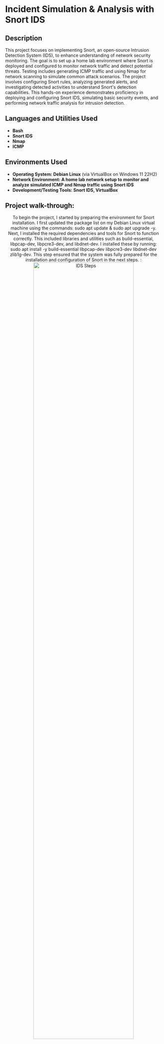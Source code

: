 <h1>Incident Simulation & Analysis with Snort IDS</h1>


<h2>Description</h2>

This project focuses on implementing Snort, an open-source Intrusion Detection System (IDS), to enhance understanding of network security monitoring. The goal is to set up a home lab environment where Snort is deployed and configured to monitor network traffic and detect potential threats. Testing includes generating ICMP traffic and using Nmap for network scanning to simulate common attack scenarios. The project involves configuring Snort rules, analyzing generated alerts, and investigating detected activities to understand Snort's detection capabilities. This hands-on experience demonstrates proficiency in deploying and configuring Snort IDS, simulating basic security events, and performing network traffic analysis for intrusion detection.
<br />


<h2>Languages and Utilities Used</h2>

- <b>Bash</b> 
- <b>Snort IDS</b>
- <b>Nmap</b>
- <b>ICMP</b>
   
<h2>Environments Used </h2>

- <b>Operating System: Debian Linux</b> (via VirtualBox on Windows 11 22H2)
- <b>Network Environment: A home lab network setup to monitor and analyze simulated ICMP and Nmap traffic using Snort IDS</b>
- <b>Development/Testing Tools: Snort IDS, VirtualBox</b>

<h2>Project walk-through:</h2>

<p align="center">
To begin the project, I started by preparing the environment for Snort installation. I first updated the package list on my Debian Linux virtual machine using the commands: sudo apt update & sudo apt upgrade -y. Next, I installed the required dependencies and tools for Snort to function correctly. This included libraries and utilities such as build-essential, libpcap-dev, libpcre3-dev, and libdnet-dev. I installed these by running: sudo apt install -y build-essential libpcap-dev libpcre3-dev libdnet-dev zlib1g-dev. This step ensured that the system was fully prepared for the installation and configuration of Snort in the next steps. : <br/>
<img src="https://i.imgur.com/aOf5YSt.png" height="80%" width="80%" alt="IDS Steps"/>
<br />
<img src="https://i.imgur.com/LiYPcSl.png" height="80%" width="80%" alt="IDS Steps"/>
<br />
<br />
After setting up the dependencies, I downloaded the latest Snort source code from the official Snort website. Using the wget command, I downloaded the tarball directly to my virtual machine. Once the download was complete, I extracted the tarball using the tar command, which created a directory with the Snort source code. I navigated into the extracted directory and started the compilation process by running the ./configure script to ensure all dependencies were correctly linked. After verifying that the configuration was successful, I compiled the source code with the make command and then installed Snort on the system using sudo make install. :  <br/>
<img src="https://i.imgur.com/olMOi5Z.png" height="80%" width="80%" alt="IDS Steps"/>
<br />
<img src="https://i.imgur.com/rCumYJf.png" height="80%" width="80%" alt="IDS Steps"/>
<br />
<img src="https://i.imgur.com/nEJ6rpA.png" height="80%" width="80%" alt="IDS Steps"/>
<br />
<br />
With Snort successfully installed, I proceeded to verify the installation to ensure everything was set up correctly. I started by running the snort -V command, which displayed the installed version of Snort along with its build details. This confirmed that Snort was properly installed and functioning : <br/>
<img src="https://i.imgur.com/gfQ8667.png" height="80%" width="80%" alt="IDS Steps"/>
<br />
<br />
After verifying the Snort installation, I organized the environment by creating directories for Snort's configuration files and logs. I created a directory for storing custom and predefined Snort rules, another for storing log files, and a separate one for dynamic rule files. These directories were set up under /etc/snort/rules, /var/log/snort, and /usr/local/lib/snort_dynamicrules, respectively. Once the directories were created, I adjusted their permissions to ensure Snort could access and use them properly. This step provided a clear and organized structure for managing Snort's configuration files and logs, setting the foundation for efficient monitoring and analysis. :  <br/>
<img src="https://i.imgur.com/WkbTyJv.png" height="80%" width="80%" alt="IDS Steps"/>
<br />
<br />
With the directories set up, I proceeded to download the Snort rule set to enable the detection of specific threats. Using the wget command, I downloaded the official Snort rule package from the Snort website. Once the download was complete, I extracted the contents of the tarball using the tar command. This provided access to the predefined rules and configuration files. After extracting the files, I copied the necessary rule files into the /etc/snort/rules directory using the sudo cp command. This ensured that Snort could access and utilize the rules during its operation. By completing this step, I equipped Snort with the rules required to identify and analyze potential network threats effectively. :  <br/>
<img src="https://i.imgur.com/2Z5fbLr.png" height="80%" width="80%" alt="IDS Steps"/>
<br />
<img src="https://i.imgur.com/0XMtCKa.png" height="80%" width="80%" alt="IDS Steps"/>
<br />
<img src="https://i.imgur.com/zwwLskH.png" height="80%" width="80%" alt="IDS Steps"/>
<br />
<br />
To finalize the setup, I copied Snort’s default configuration files from the source directory to the /etc/snort directory. These files included the main configuration file (snort.conf) and other supporting files necessary for Snort’s operation. Using the sudo cp command, I carefully transferred the configuration files from the directory where Snort was installed to the /etc/snort directory. This step ensured that Snort had access to its default configurations in the proper location, allowing me to modify and customize them later as needed. With these files in place, Snort was fully prepared for configuration and testing. :  <br/>
<img src="https://i.imgur.com/NRlFRYk.png" height="80%" width="80%" alt="IDS Steps"/>
<br />
<br />
To manage my own custom rules for Snort, I created a dedicated local directory. Instead of adding customized rules to the Snort community rules, this approach kept my custom rules separate and organized. Using the mkdir command, I created a directory named local.rules within the /etc/snort/rules folder. This structure allowed me to easily manage and edit my personalized rules without interfering with the predefined rule sets. By keeping my custom rules in a separate directory, I maintained a clear distinction between the community-provided rules and the ones I tailored for specific scenarios in my project. This setup ensured flexibility and organization for managing rule configurations. :  <br/>
<img src="https://i.imgur.com/FBf95xl.png" height="80%" width="80%" alt="IDS Steps"/>
<br />
<br />
To create a custom rule for detecting ICMP traffic, I opened the local.rules file located in the /etc/snort/rules directory. Using the nano text editor, I added a rule that would generate an alert for any ICMP traffic, regardless of its source or destination. The rule included a custom message, "ICMP Detected," to clearly indicate the type of traffic being flagged. After saving the file, I ensured the Snort configuration referenced the local.rules file, allowing this custom rule to be applied during traffic monitoring. This step demonstrated Snort’s capability to support tailored detection rules. :  <br/>
<img src="https://i.imgur.com/Am5C7YZ.png" height="80%" width="80%" alt="IDS Steps"/>
<br />
<br />
To configure Snort for my specific network environment, I opened the snort.lua configuration file using the nano text editor. I accessed the file with the following command: sudo nano /etc/snort/snort.lua. Within the configuration file, I located the section for setting network variables. I focused on the HOME_NET variable, which defines the range of IP addresses Snort considers part of the local network. I updated this variable to match my home lab’s local network by specifying the appropriate IP range. After saving the changes, this configuration ensured that Snort accurately monitored traffic for my designated local network, enabling precise and targeted intrusion detection.
 :  <br/>
<img src="https://i.imgur.com/VMqJ4wA.png" height="80%" width="80%" alt="IDS Steps"/>
<br />
<br />
While editing the snort.lua configuration file, I added the paths to both the Snort community rules and my custom local rules. These rules enable Snort to detect predefined threats and any custom conditions I specified. In the configuration file, I located the section where rule files are included and added entries for the Snort community rules and the local.rules file. This ensured that Snort would load and apply both rule sets during operation. After saving the updated configuration, Snort was configured to use a combination of community-provided and custom rules, enabling comprehensive and tailored traffic monitoring for my project. :  <br/>
<img src="https://i.imgur.com/PDyhNVO.png" IDS Steps"/>
<br />
<br />
After updating the Snort configuration file, I saved the changes and closed the file. To ensure that the configuration was valid and free of errors, I tested it using Snort's test mode. I ran the following command to specify the configuration file and verify its correctness: snort -T -c /etc/snort/snort.lua. This command checked the configuration for any syntax errors or issues. The output confirmed that the configuration was successfully loaded and ready for use. This step ensured that Snort was properly set up and prepared for monitoring and analysis.
 :  <br/>
<img src="https://i.imgur.com/jl2iFx0.png" height="80%" width="80%" alt="IDS Steps"/>
<br />
<img src="https://i.imgur.com/VYOH6VN.png" height="80%" width="80%" alt="IDS Steps"/>
<br /r>
<br />
With the configuration validated, I proceeded to run Snort in Intrusion Detection System (IDS) mode. Using the following command, I started Snort to monitor traffic on my specified network interface (eth0):snort -A fast -q -c /etc/snort/snort.lua -i eth0. In this mode, Snort operated quietly (-q) while logging alerts in a simplified format (-A fast). It used the configuration file located at /etc/snort/snort.lua and monitored the eth0 interface for suspicious activity. This step activated Snort as an IDS, enabling real-time detection and logging of network events based on the configured rules and settings. :  <br/>
<img src="https://i.imgur.com/cmOq8Y1.png" height="80%" width="80%" alt="IDS Steps"/>
<br />
<br />
To test the Snort IDS, I initiated Nmap scans from another machine on the network to generate traffic. These scans were designed to simulate potential reconnaissance activity, which Snort was configured to detect. While the scans were running, I monitored the logs generated by Snort using the following command: sudo tail -f /var/log/snort/alert_fast.log. This allowed me to view alerts in real time as Snort detected and logged the activity. The logs confirmed that Snort successfully identified and recorded the Nmap scan traffic, demonstrating its functionality as an intrusion detection system.
:  <br/>
<img src="https://i.imgur.com/IIHtuNG.png" height="80%" width="80%" alt="IDS Steps"/>
<br />
<br />
<h2>Project Summary:</h2>
This project involved setting up and configuring Snort as an Intrusion Detection System (IDS) in a home lab environment. Through steps including installation, configuration, and rule customization, I successfully used Snort to monitor and analyze network traffic. By generating traffic using Nmap scans and reviewing logs in real time, I demonstrated Snort's ability to detect and log suspicious activity, showcasing proficiency in network monitoring and intrusion detection.
</p>
